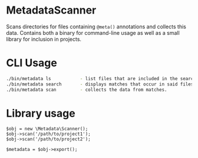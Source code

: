 # MetadataScanner

Scans directories for files containing `@meta()` annotations and collects this data.
Contains both a binary for command-line usage as well as a small library for inclusion
in projects.

# CLI Usage

```sh
./bin/metadata ls           - list files that are included in the search
./bin/metadata search       - displays matches that occur in said files.
./bin/metadata scan         - collects the data from matches.
```

# Library usage

```
$obj = new \Metadata\Scanner();
$obj->scan('/path/to/project1');
$obj->scan('/path/to/project2');

$metadata = $obj->export();
```
